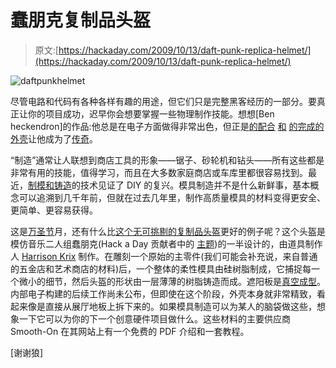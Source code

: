 # 蠢朋克复制品头盔

> 原文:[https://hackaday.com/2009/10/13/daft-punk-replica-helmet/](https://hackaday.com/2009/10/13/daft-punk-replica-helmet/)

![daftpunkhelmet](../Images/5956bb650c013d13009821ac03e416f6.png "daftpunkhelmet")

尽管电路和代码有各种各样有趣的用途，但它们只是完整黑客经历的一部分。要真正让你的项目成功，迟早你会想要掌握一些物理制作技能。想想[Ben heckendron]的作品:他总是在电子方面做得非常出色，但正是[的配合](http://hackaday.com/2009/04/06/commodore-64-laptop/) [和](http://hackaday.com/2008/12/03/xbox-360-portable/) [的完成](http://hackaday.com/2008/06/18/atari-7800-portable/)[的](http://hackaday.com/2008/04/15/apple-iigs-laptop/) [外壳](http://hackaday.com/2006/12/16/ben-hecks-atari-800-laptop/)让他成为了[传奇](http://hackaday.com/2008/09/15/top-10-greatest-hacks-of-all-time-according-to-pc-magazine/)。

“制造”通常让人联想到商店工具的形象——锯子、砂轮机和钻头——所有这些都是非常有用的技能，值得学习，而且在大多数家庭商店或车库里都很容易找到。最近，[制模和铸造](http://hackaday.com/2007/07/03/make-custom-dash-mods-ipod-dock/)的技术见证了 DIY 的复兴。模具制造并不是什么新鲜事，基本概念可以追溯到几千年前，但就在过去几年里，制作高质量模具的材料变得更安全、更简单、更容易获得。

这是[万圣节](http://hackaday.com/2009/10/03/quoth-the-raven-hack-some-more/)月，还有什么比[这个无可挑剔的复制品头盔](http://volpinprops.blogspot.com/2009/10/daft-punk-helmet-part-2.html)更好的例子呢？这个头盔是模仿音乐二人组蠢朋克(Hack a Day 贡献者中的 [主题](http://hackaday.com/2008/12/02/daft-punk-helmet-timelapse/))的一半设计的，由道具制作人 [Harrison Krix](http://volpinprops.blogspot.com/) 制作。在雕刻一个原始的主零件(我们可能会补充说，来自普通的五金店和艺术商店的材料)后，一个整体的柔性模具由硅树脂制成，它捕捉每一个微小的细节，然后头盔的形状由一层薄薄的树脂铸造而成。遮阳板是[真空成型](http://hackaday.com/2005/09/01/vacuum-forming/)。内部电子构建的后续工作尚未公布，但即使在这个阶段，外壳本身就非常精致，看起来像是直接从展厅地板上拆下来的。如果模具制造可以为某人的脑袋做这些，想象一下它可以为你的下一个创意硬件项目做什么。这些材料的主要供应商 Smooth-On 在其网站上有一个免费的 PDF 介绍和一套教程。

[谢谢狼]